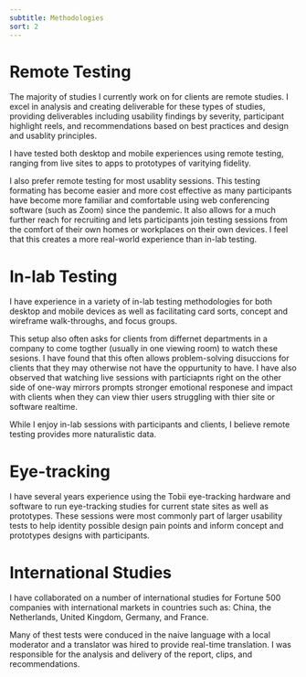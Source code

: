 ```yaml
---
subtitle: Methodologies
sort: 2
---
```


# Remote Testing
The majority of studies I currently work on for clients are remote studies. I excel in analysis and creating deliverable for these types of studies, providing deliverables including usability findings by severity, participant highlight reels, and recommendations based on best practices and design and usablity principles. 

I have tested both desktop and mobile experiences using remote testing, ranging from live sites to apps to prototypes of varitying fidelity. 

I also prefer remote testing for most usablity sessions. This testing formating has become easier and more cost effective as many participants have become more familiar and comfortable using web conferencing software (such as Zoom) since the pandemic. It also allows for a much further reach for recruiting and lets participants join testing sessions from the comfort of their own homes or workplaces on their own devices. I feel that this creates a more real-world experience than in-lab testing. 

# In-lab Testing
I have experience in a variety of in-lab testing methodologies for both desktop and mobile devices as well as facilitating card sorts, concept and wireframe walk-throughs, and focus groups. 

This setup also often asks for clients from differnet departments in a company to come togther (usually in one viewing room) to watch these sesions. I have found that this often allows problem-solving disuccions for clients that they may  otherwise not have the oppurtunity to have. I have also observed that watching live sessions with particiapnts right on the other side of one-way mirrors prompts stronger emotional responese and impact with clients when they can view thier users struggling with thier site or software realtime. 

While I enjoy in-lab sessions with participants and clients, I believe remote testing provides more naturalistic data. 

# Eye-tracking
I have several years experience using the Tobii eye-tracking hardware and software to run eye-tracking studies for current state sites as well as prototypes. These sessions were most commonly part of larger usability tests to help identity possible design pain points and inform concept and prototypes designs with participants. 

# International Studies
I have collaborated on a number of international studies for Fortune 500 companies with international markets in countries such as: China, the Netherlands, United Kingdom, Germany, and France. 

Many of thest tests were conduced in the naive language with a local moderator and a translator was hired to provide real-time translation. I was responsible for the analysis and delivery of the report, clips, and recommendations. 